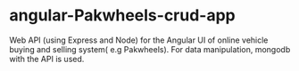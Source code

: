# angular-Pakwheels-crud-app
Web API (using Express and Node) for the Angular UI of online vehicle buying and selling system( e.g Pakwheels). For data manipulation, mongodb with the API is used.
